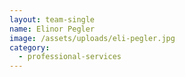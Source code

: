 ```yaml
---
layout: team-single
name: Elinor Pegler
image: /assets/uploads/eli-pegler.jpg
category:
  - professional-services
---
```

